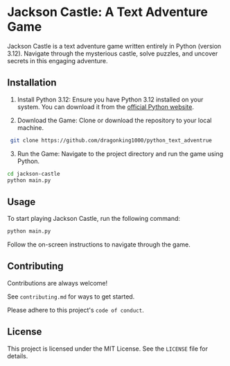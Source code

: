 
#  Jackson Castle: A Text Adventure Game


Jackson Castle is a text adventure game written entirely in Python (version 3.12). Navigate through the mysterious castle, solve puzzles, and uncover secrets in this engaging adventure.

## Installation

1. Install Python 3.12: Ensure you have Python 3.12 installed on your system. You can download it from the [official Python website](https://www.python.org/downloads/).

2. Download the Game: Clone or download the repository to your local machine.
```sh
 git clone https://github.com/dragonking1000/python_text_adventrue
 ```
 3. Run the Game: Navigate to the project directory and run the game using Python.

 ```sh
 cd jackson-castle
python main.py
```
   
## Usage
To start playing Jackson Castle, run the following command:
```sh
python main.py
```
Follow the on-screen instructions to navigate through the game.


## Contributing

Contributions are always welcome!

See `contributing.md` for ways to get started.

Please adhere to this project's `code of conduct`.


## License

This project is licensed under the MIT License. See the `LICENSE` file for details.

